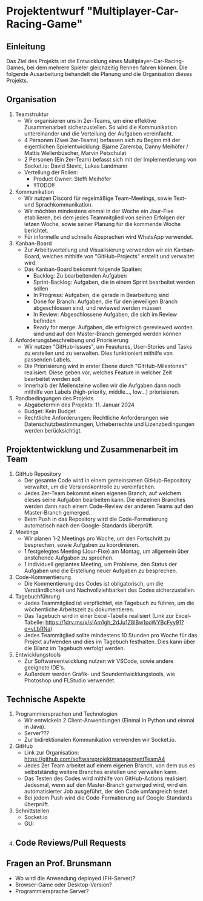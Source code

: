 # Projektentwurf "Multiplayer-Car-Racing-Game"

## Einleitung
Das Ziel des Projekts ist die Entwicklung eines Multiplayer-Car-Racing-Games, bei dem mehrere Spieler gleichzeitig Rennen fahren können. Die folgende Ausarbeitung behandelt die Planung und die Organisation dieses Projekts.

## Organisation

1. Teamstruktur
    - Wir organisieren uns in 2er-Teams, um eine effektive Zusammenarbeit sicherzustellen. So wird die Kommunikation untereinander und die Verteilung der Aufgaben vereinfacht.
    - 4 Personen (Zwei 2er-Teams) befassen sich zu Beginn mit der eigentlichen Spielentwicklung: Bjarne Zaremba, Danny Meihöfer / Mattis Wellenbüscher, Marvin Petschulat
    - 2 Personen (Ein 2er-Team) befasst sich mit der Implementierung von Socket.io: David Stevic, Lukas Landmann
    - Verteilung der Rollen:
        - Product Owner: Steffi Meihöfer
        - !!TODO!!
2. Kommunikation
    - Wir nutzen Discord für regelmäßige Team-Meetings, sowie Text- und Sprachkommunikation.
    - Wir möchten mindestens einmal in der Woche ein Jour-Fixe etabilieren, bei dem jedes Teammitglied von seinen Erfolgen der letzen Woche, sowie seiner Planung für die kommende Woche berichtet.
    - Für informelle und schnelle Absprachen wird WhatsApp verwendet.
3. Kanban-Board
    - Zur Arbeitsverteilung und Visualisierung verwenden wir ein Kanban-Board, welches mithilfe von "GitHub-Projects" erstellt und verwaltet wird.
    - Das Kanban-Board bekommt folgende Spalten:
        - Backlog: Zu bearbeitenden Aufgaben
        - Sprint-Backlog: Aufgaben, die in einem Sprint bearbeitet werden sollen
        - In Progress: Aufgaben, die gerade in Bearbeitung sind
        - Done for Branch: Aufgaben, die für den jeweiligen Branch abgeschlossen sind, und reviewed werden müssen
        - In Review: Abgeschlossene Aufgaben, die sich im Review befinden
        - Ready for merge: Aufgaben, die erfolgreich gereviewed worden sind und auf den Master-Branch gemerged werden können
4. Anforderungsbeschreibung und Priorisierung
    - Wir nutzen "GitHub-Issues", um Feautures, User-Stories und Tasks zu erstellen und zu verwalten. Dies funktioniert mithilfe von passenden Labels.
    - Die Priorisierung wird in erster Ebene durch "GitHub-Milestones" realisiert. Diese geben vor, welches Feature in welcher Zeit bearbeitet werden soll.
    - Innerhalb der Meilensteine wollen wir die Aufgaben dann noch mithilfe von Labels (high-priority, middle..., low...) priorisieren.
5. Randbedingungen des Projekts
    - Abgabetermin des Projekts: 11. Januar 2024
    - Budget: Kein Budget
    - Rechtliche Anforderungen: Rechtliche Anforderungen wie Datenschutzbestimmungen, Urheberrechte und Lizenzbedingungen werden berücksichtigt.

    
## Projektentwicklung und Zusammenarbeit im Team
1. GitHub Repository
    - Der gesamte Code wird in einem gemeinsamen GitHub-Repository verwaltet, um die Versionskontrolle zu vereinfachen.
    - Jedes 2er-Team bekommt einen eigenen Branch, auf welchem dieses seine Aufgaben bearbeiten kann. Die einzelnen Branches werden dann nach einem Code-Review der anderen Teams auf den Master-Branch gemerged.
    - Beim Push in das Repository wird die Code-Formatierung automatisch nach den Google-Standards überprüft. 
2. Meetings
    - Wir planen 1-2 Meetings pro Woche, um den Fortschritt zu besprechen, sowie Aufgaben zu koordinieren.
    - 1 festgelegtes Meeting (Jour-Fixe) am Montag, um allgemein über anstehende Aufgaben zu sprechen.
    - 1 individuell geplantes Meeting, um Probleme, den Status der Aufgaben und die Erstellung neuer Aufgaben zu besprechen.
3. Code-Kommentierung
    - Die Kommentierung des Codes ist obligatorisch, um die Verständlichkeit und Nachvollziehbarkeit des Codes sicherzustellen.
4. Tagebuchführung
    - Jedes Teammitglied ist verpflichtet, ein Tagebuch zu führen, um die wöchentliche Arbeitszeit zu dokumentieren.
    - Das Tagebuch wird in einer Excel-Tabelle realisiert (Link zur Excel-Tabelle: https://1drv.ms/x/s!Am1gh_2dJu1Z8lBw1poWYBcFyy91?e=vLbRNa)
    - Jedes Teammitglied sollte mindestens 10 Stunden pro Woche für das Projekt aufwenden und dies im Tagebuch festhalten. Dies kann über die Bilanz im Tagebuch verfolgt werden.
5. Entwicklungstools
    - Zur Softwareentwicklung nutzen wir VSCode, sowie andere geeignete IDE's.
    - Außerdem werden Grafik- und Soundentwicklungstools, wie Photoshop und FLStudio verwendet. 

## Technische Aspekte
1. Programmiersprachen und Technologien
    - Wir entwickeln 2 Client-Anwendungen (Einmal in Python und einmal in Java).
    - Server???
    - Zur bidirektionalen Kommunikation verwenden wir Socket.io.
2. GitHub
    - Link zur Organisation: https://github.com/softwareprojektmanagementTeamA4
    - Jedes 2er Team arbeitet auf einem eigenen Branch, von dem aus es selbstständig weitere Branches erstellen und verwalten kann.
    - Das Testen des Codes wird mithilfe von GitHub-Actions realisiert. Jedesmal, wenn auf den Master-Branch gemerged wird, wird ein automatisierter Job ausgeführt, der den Code umfangreich testet.
    - Bei jedem Push wird die Code-Formatierung auf Google-Standards überprüft.
3. Schnittstellen
    - Socket.io
    - GUI
4. Code Reviews/Pull Requests
    - 






## Fragen an Prof. Brunsmann
- Wo wird die Anwendung deployed (FH-Server)?
- Browser-Game oder Desktop-Version?
- Programmiersprache Server?
